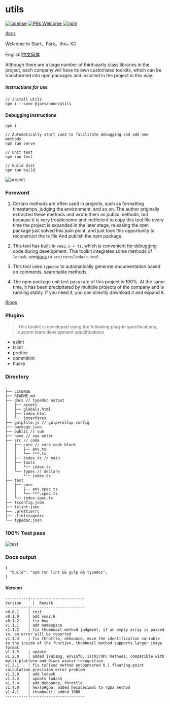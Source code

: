 # utils
[![License](https://img.shields.io/badge/license-MIT-blue.svg)](LICENSE)
[![PRs Welcome](https://img.shields.io/badge/PRs-welcome-brightgreen.svg)](https://github.com/BestJarvan/utils-tools)
[![npm](https://img.shields.io/bundlephobia/min/@jarvannnn/utils/0.0.11)](https://www.npmjs.com/package/@jarvannnn/utils)

[docs](https://bestjarvan.github.io/utils-tools/)

Welcome to Start、Fork。thx~   XD

English|[中文简体](./README-ZH.md)

Although there are a large number of third-party class libraries in the project, each company will have its own customized toolkits, which can be transformed into npm packages and installed in the project in this way.

##### Instructions for use

```
// install utils
npm i --save @jarvannnn/utils
```

#### Debugging instructions
```
npm i

// Automatically start vue2 to facilitate debugging and add new methods
npm run serve

// Unit test
npm run test

// Build dist
npm run build
```

![project](https://fastly.jsdelivr.net/gh/BestJarvan/pic-imgs/imgs/202201171509895.png)

### Foreword
1. Certain methods are often used in projects, such as formatting timestamps, judging the environment, and so on.
The author originally extracted these methods and wrote them as public methods, but because it is very troublesome and inefficient to copy this tool file every time the project is expanded in the later stage, releasing the npm package just solved this pain point, and just took this opportunity to reconstruct the ts file And publish the npm package.

2. This tool has built-in `vue2.x + ts`, which is convenient for debugging code during development.
This toolkit integrates some methods of `lodash`, see[docs](https://bestjarvan.github.io/utils-tools/docs/interfaces/lodashtool.html) or `src/core/lodash-tool`  

3. This tool uses `typedoc` to automatically generate documentation based on comments, searchable methods

4. The npm package unit test pass rate of this project is 100%. At the same time, it has been precipitated by multiple projects of the company and is running stably. If you need it, you can directly download it and expand it.

[Blogs](https://bestjarvan.gitee.io/2020/04/14/npm/Typescript+verdaccio/index.html)



### Plugins
> This toolkit is developed using the following plug-in specifications, custom team development specifications
- eslint
- tslint
- prettier
- commitlint
- husky

### Directory
```
.
├── LICENSE
├── README.md
├── docs // typedoc output
│   ├── assets
│   ├── globals.html
│   ├── index.html
│   └── interfaces
├── gulpfile.js // gulp+rollup config
├── package.json
├── public // vue
├── home // vue enter
├── src // code
│   ├── core // core code block
│   │   ├── env.ts
│   │   └── ***.ts
│   ├── index.ts // main
│   ├── tools
│   │   └── index.ts
│   └── types // declare
│       └── index.ts
├── test
│   ├── core
│   │   ├── env.spec.ts
│   │   └── ***.spec.ts
│   └── index.spec.ts
├── tsconfig.json
├── tslint.json
├── .prettierrc
├── .lintstagedrc
└── typedoc.json
```

### 100% Test pass

![test](https://fastly.jsdelivr.net/gh/BestJarvan/pic-imgs/imgs/202201171509157.png)

### Docs output
```
{
  "build": "npm run lint && gulp && typedoc",
}

```

#### Version

```
----------|------------------------
Version     |  Remark
----------|------------------------
v0.0.1    | init
v0.1.0    | add vue2.6
v0.1.2    | fix bug
v1.1.1    | add namespace
v1.1.2    | fix thumbnail method judgment, if an empty array is passed in, an error will be reported
v1.1.3    | fix throttle, debounce, move the identification variable to the inside of the function, thumbnail method supports larger image format
v1.1.5    | update
v1.2.0    | added isWxImg, envInfo, isThirdPC methods, compatible with multi-platform and Qiwei avatar recognition
v1.2.1    | fix toFixed method encountered 0.1 floating-point calculation precision error problem
v1.3.0    | add lodash
v1.3.3    | update lodash
v1.3.4    | add debounce, throttle
v1.4.0    | hexToRgba: added hexadecimal to rgba method
v1.4.1    | thumbnail: added 1080
----------|------------------------
```
